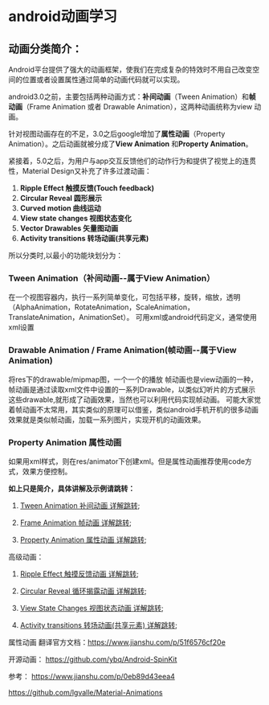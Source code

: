 # android动画学习

## 动画分类简介：

Android平台提供了强大的动画框架，使我们在完成复杂的特效时不用自己改变空间的位置或者设置属性通过简单的动画代码就可以实现。

android3.0之前，主要包括两种动画方式：**补间动画**（Tween Animation）和**帧动画**（Frame Animation 或者 Drawable Animation），这两种动画统称为view 动画。

针对视图动画存在的不足，3.0之后google增加了**属性动画**（Property Animation）。之后动画就被分成了**View Animation** 和**Property Animation**。

紧接着，5.0之后，为用户与app交互反馈他们的动作行为和提供了视觉上的连贯性，Material Design又补充了许多过渡动画：
1. **Ripple Effect 触摸反馈(Touch feedback)**
2. **Circular Reveal  圆形展示**
3. **Curved motion       曲线运动**
4. **View state changes  视图状态变化**
5. **Vector Drawables 矢量图动画**
6. **Activity transitions  转场动画(共享元素)**

所以分类时,以最小的功能块划分为：

### Tween Animation（补间动画--属于View Animation）
在一个视图容器内，执行一系列简单变化，可包括平移，旋转，缩放，透明（AlphaAnimation，RotateAnimation，ScaleAnimation，TranslateAnimation，AnimationSet）。
可用xml或android代码定义，通常使用xml设置

### Drawable Animation / Frame Animation(帧动画--属于View Animation)
将res下的drawable/mipmap图，一个一个的播放
帧动画也是view动画的一种，帧动画是通过读取xml文件中设置的一系列Drawable，以类似幻听片的方式展示这些drawable,就形成了动画效果，当然也可以利用代码实现帧动画。
可能大家觉着帧动画不太常用，其实类似的原理可以借鉴，类似android手机开机的很多动画效果就是类似帧动画，加载一系列图片，实现开机的动画效果。

### Property Animation 属性动画
如果用xml样式，则在res/animator下创建xml。但是属性动画推荐使用code方式，效果方便控制。


**如上只是简介，具体讲解及示例请跳转：**

1. [Tween Animation 补间动画 详解跳转](https://github.com/66668/AnimationStudy/blob/master/lib_anim_base/lib_tween_anim/README_tweenAnim.md);

2. [Frame Animation 帧动画 详解跳转](https://github.com/66668/AnimationStudy/blob/master/lib_anim_base/lib_frame_anim/README_frameAnim.md);

3. [Property Animation 属性动画 详解跳转](https://github.com/66668/AnimationStudy/blob/master/lib_anim_base/lib_property_anim/README_propertyAnim.md);

高级动画：

1. [Ripple Effect 触摸反馈动画 详解跳转](https://github.com/66668/AnimationStudy/blob/master/lib_anim_more/lib_ripple_effect/README_Ripple_Effect.md);

2. [Circular Reveal 循环揭露动画 详解跳转](https://github.com/66668/AnimationStudy/blob/master/lib_anim_more/lib_circular_reveal/README_Circular_Reveal.md);

3. [View State Changes 视图状态动画 详解跳转](https://github.com/66668/AnimationStudy/blob/master/lib_anim_more/lib_view_state_changes/README_ViewStateChanges.md);

4. [Activity transitions  转场动画(共享元素) 详解跳转](https://github.com/66668/AnimationStudy/blob/master/lib_anim_more/lib_transition/README_trans.md);


属性动画 翻译官方文档：https://www.jianshu.com/p/51f6576cf20e


开源动画：
https://github.com/ybq/Android-SpinKit

参考：
https://www.jianshu.com/p/0eb89d43eea4

https://github.com/lgvalle/Material-Animations

